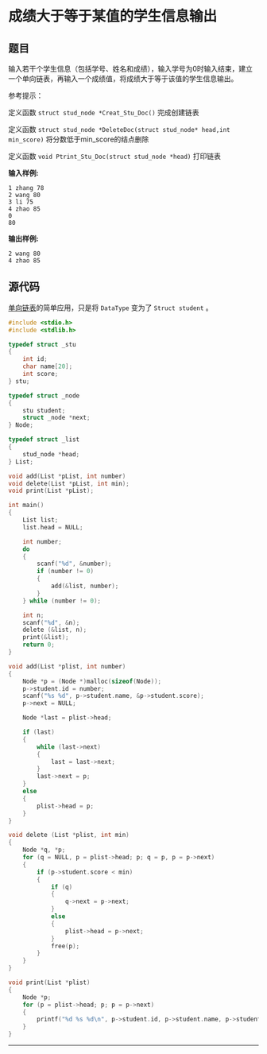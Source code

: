 # 成绩大于等于某值的学生信息输出

## 题目

输入若干个学生信息（包括学号、姓名和成绩），输入学号为0时输入结束，建立一个单向链表，再输入一个成绩值，将成绩大于等于该值的学生信息输出。

参考提示：

定义函数 `struct stud_node *Creat_Stu_Doc()` 完成创建链表

定义函数 `struct stud_node *DeleteDoc(struct stud_node* head,int min_score)` 将分数低于min_score的结点删除

定义函数 `void Ptrint_Stu_Doc(struct stud_node *head)` 打印链表

**输入样例:**

```
1 zhang 78
2 wang 80
3 li 75
4 zhao 85
0
80
```

**输出样例:**

```
2 wang 80
4 zhao 85
```

## 源代码

[单向链表](./01-单向链表.md)的简单应用，只是将 `DataType` 变为了 `Struct student` 。

```c
#include <stdio.h>
#include <stdlib.h>

typedef struct _stu
{
    int id;
    char name[20];
    int score;
} stu;

typedef struct _node
{
    stu student;
    struct _node *next;
} Node;

typedef struct _list
{
    stud_node *head;
} List;

void add(List *pList, int number)
void delete(List *pList, int min);
void print(List *pList);

int main()
{
	List list;
	list.head = NULL;

	int number;
	do
	{
		scanf("%d", &number);
		if (number != 0)
		{
			add(&list, number);
		}
	} while (number != 0);

	int n;
	scanf("%d", &n);
	delete (&list, n);
	print(&list);
	return 0;
}

void add(List *plist, int number)
{
	Node *p = (Node *)malloc(sizeof(Node));
	p->student.id = number;
	scanf("%s %d", p->student.name, &p->student.score);
	p->next = NULL;

	Node *last = plist->head;

	if (last)
	{
		while (last->next)
		{
			last = last->next;
		}
		last->next = p;
	}
	else
	{
		plist->head = p;
	}
}

void delete (List *plist, int min)
{
	Node *q, *p;
	for (q = NULL, p = plist->head; p; q = p, p = p->next)
	{
		if (p->student.score < min)
		{
			if (q)
			{
				q->next = p->next;
			}
			else
			{
				plist->head = p->next;
			}
			free(p);
		}
	}
}

void print(List *plist)
{
	Node *p;
	for (p = plist->head; p; p = p->next)
	{
		printf("%d %s %d\n", p->student.id, p->student.name, p->student.score);
	}
}
```

---
